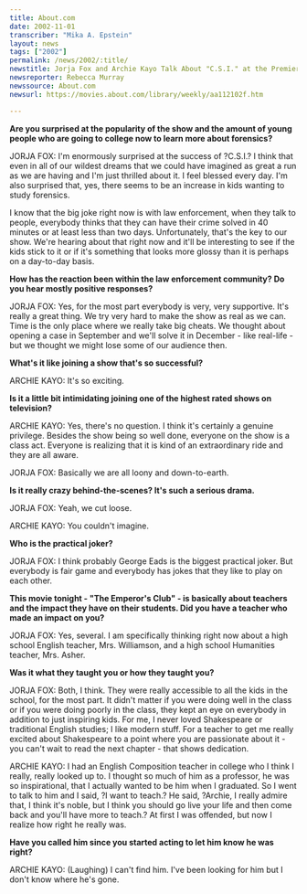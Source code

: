 ```yaml
---
title: About.com
date: 2002-11-01
transcriber: "Mika A. Epstein"
layout: news
tags: ["2002"]
permalink: /news/2002/:title/
newstitle: Jorja Fox and Archie Kayo Talk About "C.S.I." at the Premiere of "The Emperor's Club"
newsreporter: Rebecca Murray
newssource: About.com
newsurl: https://movies.about.com/library/weekly/aa112102f.htm

---
```


**Are you surprised at the popularity of the show and the amount of young people who are going to college now to learn more about forensics?**

JORJA FOX: I'm enormously surprised at the success of ?C.S.I.? I think that even in all of our wildest dreams that we could have imagined as great a run as we are having and I'm just thrilled about it. I feel blessed every day. I'm also surprised that, yes, there seems to be an increase in kids wanting to study forensics.

I know that the big joke right now is with law enforcement, when they talk to people, everybody thinks that they can have their crime solved in 40 minutes or at least less than two days. Unfortunately, that's the key to our show. We're hearing about that right now and it'll be interesting to see if the kids stick to it or if it's something that looks more glossy than it is perhaps on a day-to-day basis.

**How has the reaction been within the law enforcement community? Do you hear mostly positive responses?**

JORJA FOX: Yes, for the most part everybody is very, very supportive. It's really a great thing. We try very hard to make the show as real as we can. Time is the only place where we really take big cheats. We thought about opening a case in September and we'll solve it in December - like real-life - but we thought we might lose some of our audience then.

**What's it like joining a show that's so successful?**

ARCHIE KAYO: It's so exciting.

**Is it a little bit intimidating joining one of the highest rated shows on television?**

ARCHIE KAYO: Yes, there's no question. I think it's certainly a genuine privilege. Besides the show being so well done, everyone on the show is a class act. Everyone is realizing that it is kind of an extraordinary ride and they are all aware.

JORJA FOX: Basically we are all loony and down-to-earth.

**Is it really crazy behind-the-scenes? It's such a serious drama.**

JORJA FOX: Yeah, we cut loose.

ARCHIE KAYO: You couldn't imagine.

**Who is the practical joker?**

JORJA FOX: I think probably George Eads is the biggest practical joker. But everybody is fair game and everybody has jokes that they like to play on each other.

**This movie tonight - "The Emperor's Club" - is basically about teachers and the impact they have on their students. Did you have a teacher who made an impact on you?**

JORJA FOX: Yes, several. I am specifically thinking right now about a high school English teacher, Mrs. Williamson, and a high school Humanities teacher, Mrs. Asher.

**Was it what they taught you or how they taught you?**

JORJA FOX: Both, I think. They were really accessible to all the kids in the school, for the most part. It didn't matter if you were doing well in the class or if you were doing poorly in the class, they kept an eye on everybody in addition to just inspiring kids. For me, I never loved Shakespeare or traditional English studies; I like modern stuff. For a teacher to get me really excited about Shakespeare to a point where you are passionate about it - you can't wait to read the next chapter - that shows dedication.

ARCHIE KAYO: I had an English Composition teacher in college who I think I really, really looked up to. I thought so much of him as a professor, he was so inspirational, that I actually wanted to be him when I graduated. So I went to talk to him and I said, ?I want to teach.? He said, ?Archie, I really admire that, I think it's noble, but I think you should go live your life and then come back and you'll have more to teach.? At first I was offended, but now I realize how right he really was.

**Have you called him since you started acting to let him know he was right?**

ARCHIE KAYO: (Laughing) I can't find him. I've been looking for him but I don't know where he's gone.
